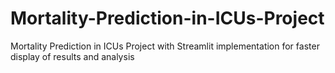 # Mortality-Prediction-in-ICUs-Project
Mortality Prediction in ICUs Project with Streamlit implementation for faster display of results and analysis
